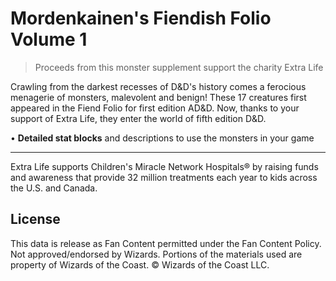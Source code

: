 # Mordenkainen's Fiendish Folio Volume 1

> Proceeds from this monster supplement support the charity Extra Life

Crawling from the darkest recesses of D&D's history comes a ferocious menagerie of monsters, malevolent and benign! These 17 creatures first appeared in the Fiend Folio for first edition AD&D. Now, thanks to your support of Extra Life, they enter the world of fifth edition D&D.

• **Detailed stat blocks** and descriptions to use the monsters in your game

---

Extra Life supports Children's Miracle Network Hospitals® by raising funds and awareness that provide 32 million treatments each year to kids across the U.S. and Canada.

## License

This data is release as Fan Content permitted under the Fan Content Policy. Not approved/endorsed by Wizards. Portions of the materials used are property of Wizards of the Coast. © Wizards of the Coast LLC.
